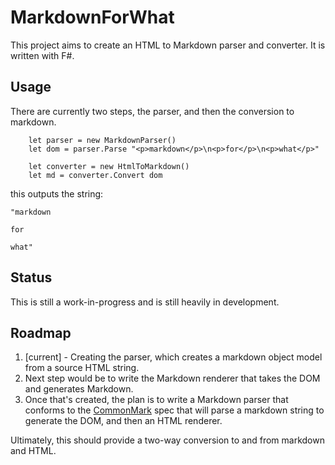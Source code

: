 # MarkdownForWhat

This project aims to create an HTML to Markdown parser and converter. It is written with F&#35;.

## Usage

There are currently two steps, the parser, and then the conversion to markdown.

        let parser = new MarkdownParser()
        let dom = parser.Parse "<p>markdown</p>\n<p>for</p>\n<p>what</p>"
        
        let converter = new HtmlToMarkdown()
        let md = converter.Convert dom
        
this outputs the string:

    "markdown
    
    for
    
    what"

## Status
This is still a work-in-progress and is still heavily in development.

## Roadmap

1. [current] - Creating the parser, which creates a markdown object model from a source HTML string.
2. Next step would be to write the Markdown renderer that takes the DOM and generates Markdown.
3. Once that's created, the plan is to write a Markdown parser that conforms to the [CommonMark](http://commonmark.org/) spec that will parse a markdown string to generate the DOM, and then an HTML renderer.

Ultimately, this should provide a two-way conversion to and from markdown and HTML.